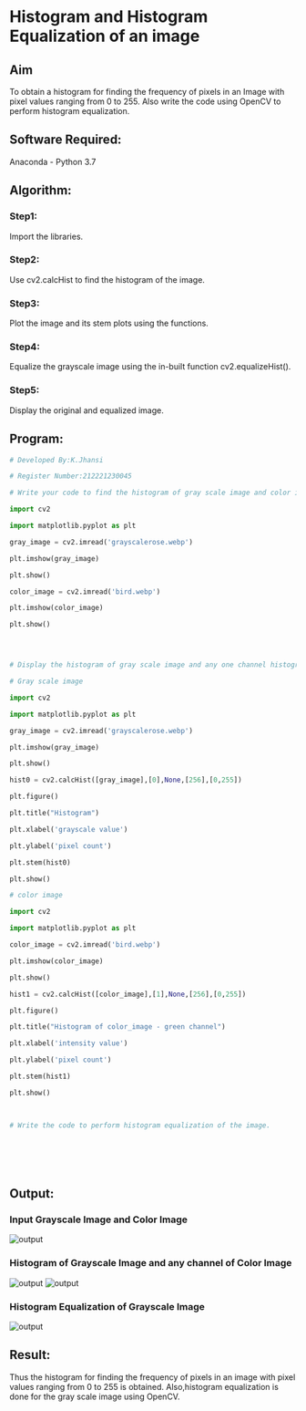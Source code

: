 # Histogram and Histogram Equalization of an image
## Aim
To obtain a histogram for finding the frequency of pixels in an Image with pixel values ranging from 0 to 255. Also write the code using OpenCV to perform histogram equalization.

## Software Required:
Anaconda - Python 3.7

## Algorithm:
### Step1:
Import the libraries.



### Step2:

Use cv2.calcHist to find the histogram of the image.
### Step3:
Plot the image and its stem plots using the functions.

### Step4:
Equalize the grayscale image using the in-built function cv2.equalizeHist().

### Step5:
Display the original and equalized image.

## Program:
```python
# Developed By:K.Jhansi

# Register Number:212221230045

# Write your code to find the histogram of gray scale image and color image channels.

import cv2

import matplotlib.pyplot as plt

gray_image = cv2.imread('grayscalerose.webp')

plt.imshow(gray_image)

plt.show()

color_image = cv2.imread('bird.webp')

plt.imshow(color_image)

plt.show()




# Display the histogram of gray scale image and any one channel histogram from color image

# Gray scale image

import cv2

import matplotlib.pyplot as plt

gray_image = cv2.imread('grayscalerose.webp')

plt.imshow(gray_image)

plt.show()

hist0 = cv2.calcHist([gray_image],[0],None,[256],[0,255])

plt.figure()

plt.title("Histogram")

plt.xlabel('grayscale value')

plt.ylabel('pixel count')

plt.stem(hist0)

plt.show()

# color image

import cv2

import matplotlib.pyplot as plt

color_image = cv2.imread('bird.webp')

plt.imshow(color_image)

plt.show()

hist1 = cv2.calcHist([color_image],[1],None,[256],[0,255])

plt.figure()

plt.title("Histogram of color_image - green channel")

plt.xlabel('intensity value')

plt.ylabel('pixel count')

plt.stem(hist1)

plt.show()



# Write the code to perform histogram equalization of the image. 







```
## Output:
### Input Grayscale Image and Color Image
![output](https://github.com/jhansi21005096/Histogram-of-an-image/blob/main/dipoutput-1.png)

### Histogram of Grayscale Image and any channel of Color Image
![output](https://github.com/jhansi21005096/Histogram-of-an-image/blob/main/dipoutput-2.png)
![output]()
### Histogram Equalization of Grayscale Image
![output]()

## Result: 
Thus the histogram for finding the frequency of pixels in an image with pixel values ranging from 0 to 255 is obtained. Also,histogram equalization is done for the gray scale image using OpenCV.
